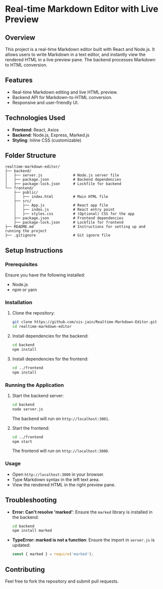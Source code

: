 # Real-time Markdown Editor with Live Preview

## Overview
This project is a real-time Markdown editor built with React and Node.js. It allows users to write Markdown in a text editor, and instantly view the rendered HTML in a live preview pane. The backend processes Markdown to HTML conversion.

## Features
- Real-time Markdown editing and live HTML preview.
- Backend API for Markdown-to-HTML conversion.
- Responsive and user-friendly UI.

## Technologies Used
- **Frontend**: React, Axios
- **Backend**: Node.js, Express, Marked.js
- **Styling**: Inline CSS (customizable)

## Folder Structure
```
realtime-markdown-editor/
├── backend/
│   ├── server.js              # Node.js server file
│   ├── package.json           # Backend dependencies
│   ├── package-lock.json      # Lockfile for backend
└── frontend/
    ├── public/
    │   ├── index.html         # Main HTML file
    ├── src/
    │   ├── App.js             # React app file
    │   ├── index.js           # React entry point
    │   ├── styles.css         # (Optional) CSS for the app
    ├── package.json           # Frontend dependencies
    ├── package-lock.json      # Lockfile for frontend
├── README.md                  # Instructions for setting up and running the project
├── .gitignore                 # Git ignore file
```

## Setup Instructions

### Prerequisites
Ensure you have the following installed:
- Node.js
- npm or yarn

### Installation
1. Clone the repository:
   ```bash
   git clone https://github.com/sis-jain/Realtime-Markdown-Editor.git
   cd realtime-markdown-editor
   ```

2. Install dependencies for the backend:
   ```bash
   cd backend
   npm install
   ```

3. Install dependencies for the frontend:
   ```bash
   cd ../frontend
   npm install
   ```

### Running the Application
1. Start the backend server:
   ```bash
   cd backend
   node server.js
   ```
   The backend will run on `http://localhost:3001`.

2. Start the frontend:
   ```bash
   cd ../frontend
   npm start
   ```
   The frontend will run on `http://localhost:3000`.

### Usage
- Open `http://localhost:3000` in your browser.
- Type Markdown syntax in the left text area.
- View the rendered HTML in the right preview pane.

## Troubleshooting
- **Error: Can't resolve 'marked'**: Ensure the `marked` library is installed in the backend:
  ```bash
  cd backend
  npm install marked
  ```

- **TypeError: marked is not a function**: Ensure the import in `server.js` is updated:
  ```javascript
  const { marked } = require('marked');
  ```

## Contributing
Feel free to fork the repository and submit pull requests.
